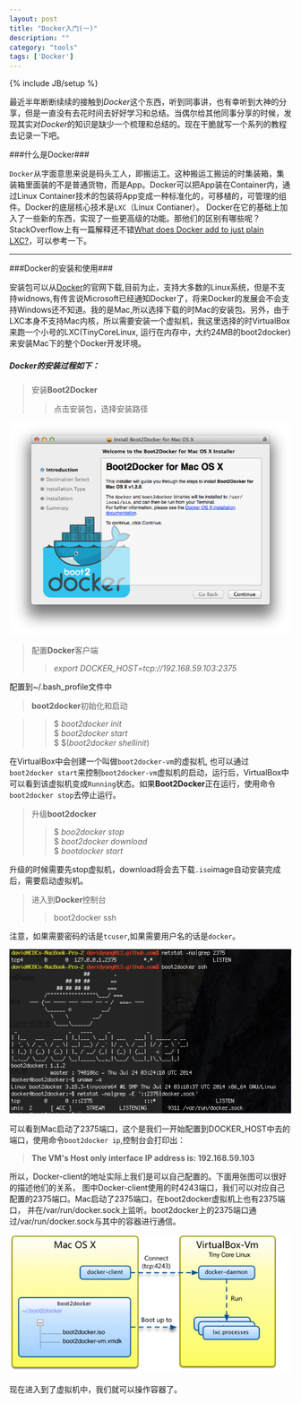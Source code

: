 ```yaml
---
layout: post
title: "Docker入门(一)"
description: ""
category: "tools"
tags: ['Docker']
---
```

{% include JB/setup %}

最近半年断断续续的接触到*Docker*这个东西，听到同事讲，也有幸听到大神的分享，但是一直没有去花时间去好好学习和总结。当偶尔给其他同事分享的时候，发现其实对*Docker*的知识是缺少一个梳理和总结的。现在干脆就写一个系列的教程去记录一下吧。

###什么是Docker###
    
`Docker`从字面意思来说是码头工人，即搬运工。这种搬运工搬运的时集装箱，集装箱里面装的不是普通货物，而是App。Docker可以把App装在Container内，通过Linux Container技术的包装将App变成一种标准化的，可移植的，可管理的组件。Docker的底层核心技术是`LXC`（Linux Contianer）。
Docker在它的基础上加入了一些新的东西，实现了一些更高级的功能。那他们的区别有哪些呢？StackOverflow上有一篇解释还不错[What does Docker add to just plain LXC?](http://stackoverflow.com/questions/17989306/what-does-docker-add-to-just-plain-lxc)，可以参考一下。

<!-- 换行
* * *
---
- - - - 
-->

* * *


###Docker的安装和使用###

安装包可以从[Docker](https://docs.docker.com/installation/)的官网下载,目前为止，支持大多数的Linux系统，但是不支持widnows,有传言说Microsoft已经通知Docker了，将来Docker的发展会不会支持Windows还不知道。我的是Mac,所以选择下载的时Mac的安装包。另外，由于LXC本身不支持Mac内核，所以需要安装一个虚拟机，我这里选择的时VirtualBox来跑一个小号的LXC(TinyCoreLinux, 运行在内存中，大约24MB的boot2docker)来安装Mac下的整个Docker开发环境。    



##### Docker的安装过程如下：
> 安装**Boot2Docker**
> > 点击安装包，选择安装路径

<!-- ![alt Boot2Docker](/assets/pics/osx-installer.png "Boot2Dcoker") -->
<img src="/assets/pics/osx-installer.png" alt="Boot2Docker" title="Boot2Dcoker" width="600" />

> 配置**Docker**客户端
> > *export DOCKER_HOST=tcp://192.168.59.103:2375*

配置到~/.bash_profile文件中    

> **boot2docker**初始化和启动    
   
> > $ *boot2docker init*  
> > $ *boot2docker start*    
> > $ $(*boot2docker shellinit*)    

在VirtualBox中会创建一个叫做`boot2docker-vm`的虚拟机, 也可以通过`boot2docker start`来控制`boot2docker-vm`虚拟机的启动，运行后，VirtualBox中可以看到该虚拟机变成`Running`状态。如果**Boot2Docker**正在运行，使用命令`boot2docker stop`去停止运行。    

> 升级**boot2docker**
> > $ *boo2docker stop*    
> > $ *boot2docker download*    
> > $ *bootdocker start*    

升级的时候需要先stop虚拟机，download将会去下载`.iso`image自动安装完成后，需要启动虚拟机。    

      

> 进入到**Docker**控制台
> > boot2docker ssh    

注意，如果需要密码的话是`tcuser`,如果需要用户名的话是`docker`。

<img src="/assets/pics/terminal.png" alt="Terminal" title="Terminal" width="550" />


可以看到Mac启动了2375端口，这个是我们一开始配置到DOCKER_HOST中去的端口，使用命令`boot2docker ip`,控制台会打印出：

> **The VM's Host only interface IP address is: 192.168.59.103**    

所以，Docker-client的地址实际上我们是可以自己配置的。下面用张图可以很好的描述他们的关系， 图中Docker-client使用的时4243端口，我们可以对应自己配置的2375端口。Mac启动了2375端口，在boot2docker虚拟机上也有2375端口， 并在/var/run/docker.sock上监听。boot2docker上的2375端口通过/var/run/docker.sock与其中的容器进行通信。       

![alt Docker](/assets/pics/QQ20140921-2.png "Docker")

现在进入到了虚拟机中，我们就可以操作容器了。